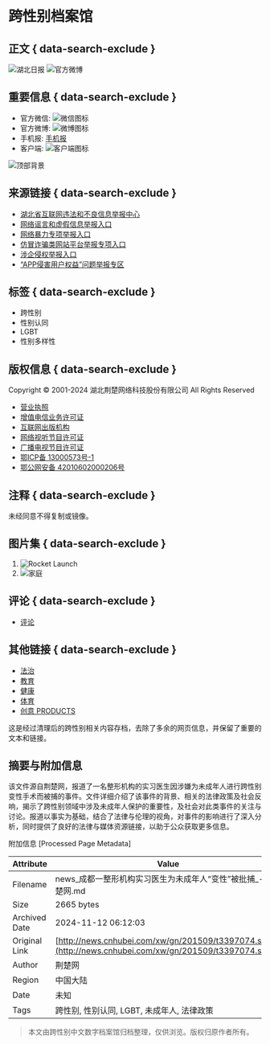 # 跨性别档案馆

## 正文 { data-search-exclude }


![湖北日报](http://res.yun.cnhubei.com/t/site/10001/67387ec5be6b393bef59a3eb2feee85b/assets/hbrb/images/wx_ma.png)
![官方微博](http://res.yun.cnhubei.com/t/site/10001/67387ec5be6b393bef59a3eb2feee85b/assets/hbrb/images/wb_m.png)

## 重要信息 { data-search-exclude }

- 官方微信: ![微信图标](http://res.yun.cnhubei.com/t/site/10001/67387ec5be6b393bef59a3eb2feee85b/assets/hbrb/images/wxc.jpg)
- 官方微博: ![微博图标](http://res.yun.cnhubei.com/t/site/10001/67387ec5be6b393bef59a3eb2feee85b/assets/hbrb/images/wbc.jpg)
- 手机报: [手机报](http://www.cnhubei.com/xwzt/2013/qxhbsjb/)
- 客户端: ![客户端图标](http://res.yun.cnhubei.com/t/site/10001/67387ec5be6b393bef59a3eb2feee85b/assets/hbrb/images/appc.jpg)

![顶部背景](http://res.yun.cnhubei.com/t/site/10001/67387ec5be6b393bef59a3eb2feee85b/assets/hbrb/images/top_bg_btn_t01.png)

## 来源链接 { data-search-exclude }
- [湖北省互联网违法和不良信息举报中心](http://hbjubao.cnhubei.com/)
- [网络谣言和虚假信息举报入口](http://jubao.py.cnhubei.com/hbjb.html)
- [网络暴力专项举报入口](http://www.12377.cn)
- [仿冒诈骗类网站平台举报专项入口](http://jubao.py.cnhubei.com/hbjb.html)
- [涉企侵权举报入口](http://jubao.py.cnhubei.com/hbjb.html)
- [“APP侵害用户权益”问题举报专区](https://jubao.py.cnhubei.com/appjb/)

## 标签 { data-search-exclude }
- 跨性别
- 性别认同
- LGBT
- 性别多样性

## 版权信息 { data-search-exclude }
Copyright © 2001-2024 湖北荆楚网络科技股份有限公司 All Rights Reserved

- [营业执照](http://www.cnhubei.com/about/)
- [增值电信业务许可证](http://www.cnhubei.com/about/)
- [互联网出版机构](http://www.cnhubei.com/about/)
- [网络视听节目许可证](http://www.cnhubei.com/about/)
- [广播电视节目许可证](http://www.cnhubei.com/about/)
- [鄂ICP备 13000573号-1](https://beian.miit.gov.cn/)
- [鄂公网安备 42010602000206号](http://www.beian.gov.cn/portal/registerSystemInfo?recordcode=42010602000206)

## 注释 { data-search-exclude }
未经同意不得复制或镜像。

## 图片集 { data-search-exclude }
1. ![Rocket Launch](http://img.yun.cnhubei.com/a/10001/202411/bc0879f69126ed96306a97915a8f8d5b.jpeg)
2. ![家庭](http://img.yun.cnhubei.com/a/10001/202411/1b7890fbc28d0151509fd604b2625840.jpeg)

## 评论 { data-search-exclude }
- [评论](http://focus.cnhubei.com)

## 其他链接 { data-search-exclude }
- [法治](http://fz.cnhubei.com/)
- [教育](http://edu.cnhubei.com/)
- [健康](http://health.cnhubei.com/)
- [体育](http://news.cnhubei.com/typd/index.html)
- [创意 PRODUCTS](http://news.cnhubei.com/shijue/index.html)

这是经过清理后的跨性别相关内容存档，去除了多余的网页信息，并保留了重要的文本和链接。

## 摘要与附加信息

<!-- tcd_abstract -->
该文件源自荆楚网，报道了一名整形机构的实习医生因涉嫌为未成年人进行跨性别变性手术而被捕的事件。文件详细介绍了该事件的背景、相关的法律政策及社会反响，揭示了跨性别领域中涉及未成年人保护的重要性，及社会对此类事件的关注与讨论。报道以事实为基础，结合了法律与伦理的视角，对事件的影响进行了深入分析，同时提供了良好的法律与媒体资源链接，以助于公众获取更多信息。
<!-- tcd_abstract_end -->

附加信息 [Processed Page Metadata]

| Attribute       | Value                                  |
|-----------------|----------------------------------------|
| Filename        | news_成都一整形机构实习医生为未成年人“变性”被批捕_-_荆楚网.md                             |
| Size            | 2665 bytes                           |
| Archived Date   | 2024-11-12 06:12:03                             |
| Original Link   | [http://news.cnhubei.com/xw/gn/201509/t3397074.shtml](http://news.cnhubei.com/xw/gn/201509/t3397074.shtml)                       |
| Author          | 荆楚网                               |
| Region          | 中国大陆                               |
| Date            | 未知                                 |
| Tags            | 跨性别, 性别认同, LGBT, 未成年人, 法律政策                                 |
>
> 本文由跨性别中文数字档案馆归档整理，仅供浏览。版权归原作者所有。
>